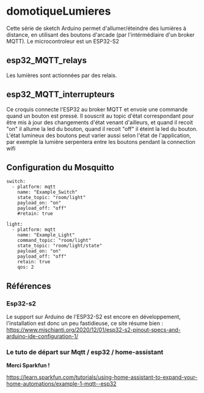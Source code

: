# domotiqueLumieres

Cette série de sketch Arduino permet d'allumer/éteindre des lumières à distance, en utilisant des boutons d'arcade (par l'intérmédiaire d'un broker MQTT). 
Le microcontroleur est un ESP32-S2

## esp32_MQTT_relays
Les lumières sont actionnées par des relais. 

## esp32_MQTT_interrupteurs
Ce croquis connecte l'ESP32 au broker MQTT et envoie une commande quand 
  un bouton est pressé. Il souscrit au topic d'état correspondant pour
  être mis à jour des changements d'état venant d'ailleurs, et
  quand il recoit "on" il allume la led du bouton, 
  quand il recoit "off" il éteint la led du bouton.
  L'état lumineux des boutons peut varier aussi selon l'état de l'application,
  par exemple la lumière serpentera entre les boutons pendant la connection
  wifi
  

## Configuration du Mosquitto
```
switch:
  - platform: mqtt
    name: "Example_Switch"
    state_topic: "room/light"
    payload_on: "on"
    payload_off: "off"
    #retain: true
    
light:
  - platform: mqtt
    name: "Example_Light"
    command_topic: "room/light"
    state_topic: "room/light/state"
    payload_on: "on"
    payload_off: "off"
    retain: true
    qos: 2
```


## Références
### Esp32-s2
Le support sur Arduino de l'ESP32-S2 est encore en développement, l'installation est donc un peu fastidieuse, ce site résume bien :
https://www.mischianti.org/2020/12/01/esp32-s2-pinout-specs-and-arduino-ide-configuration-1/

### Le tuto de départ sur Mqtt / esp32 / home-assistant
**Merci Sparkfun !**

https://learn.sparkfun.com/tutorials/using-home-assistant-to-expand-your-home-automations/example-1-mqtt--esp32

